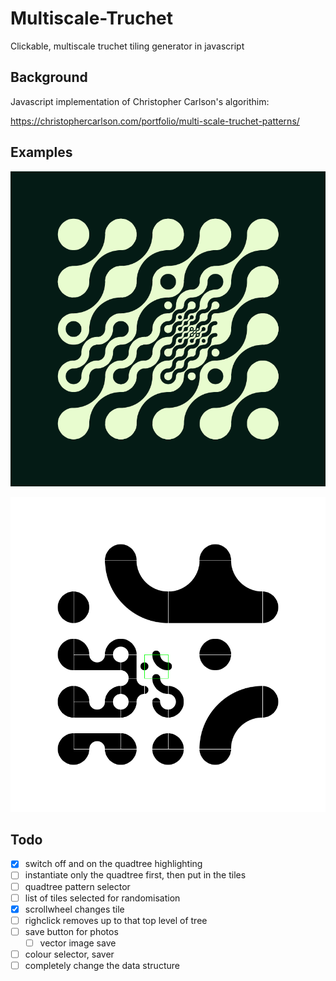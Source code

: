 # Multiscale-Truchet
Clickable, multiscale truchet tiling generator in javascript

## Background
Javascript implementation of Christopher Carlson's algorithim:

https://christophercarlson.com/portfolio/multi-scale-truchet-patterns/

## Examples

![colour squiggle](colour_squiggle.png)

![highlighted](highlighted.png)

## Todo

- [x] switch off and on the quadtree highlighting
- [ ] instantiate only the quadtree first, then put in the tiles
- [ ] quadtree pattern selector
- [ ] list of tiles selected for randomisation
- [x] scrollwheel changes tile
- [ ] righclick removes up to that top level of tree
- [ ] save button for photos
  - [ ] vector image save
- [ ] colour selector, saver
- [ ] completely change the data structure
